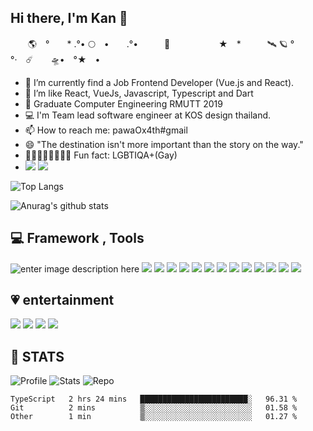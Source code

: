 ## Hi there, I'm Kan 👋

　　🌎　°　　* .°• 🌕　•　　.°•　　　🚀 　　
　　　★　*　　　🛰 🪐 °　　　　　°·　☄️　　🛸•　°★　•

- 🔭 I’m currently find a Job Frontend Developer (Vue.js and React).
- 🌱 I’m like React, VueJs, Javascript, Typescript and Dart 
- 💬 Graduate Computer Engineering RMUTT 2019
- 💻 I'm Team lead software engineer at KOS design thailand.
- 📫 How to reach me: pawaOx4th#gmail
- 😄 "The destination isn't more important than the story on the way."
- 🏳️‍🌈🏳️‍🌈🏳️‍🌈🏳️‍🌈 Fun fact: LGBTIQA+(Gay)
- ![](https://img.shields.io/badge/Apple-MacBook_Pro_2019-999999?style=flat-square&logo=apple&logoColor=white)
<a href="https://github.com/PawaOx4th"><img src="https://img.shields.io/badge/PawaOx4th-181717?style=flat&logo=github&logoColor=ffffff"></a>


![Top Langs](https://github-readme-stats.vercel.app/api/top-langs/?username=PawaOx4th&layout=compact)

![Anurag's github stats](https://github-readme-stats.vercel.app/api?username=PawaOx4th&show_icons=true&theme=Include)




##  💻 Framework , Tools

![enter image description here](https://img.shields.io/badge/Vue-3.0.0-000000?style=flat-square&logo=vue.js&logoColor=ffffff&labelColor=47A248) ![](https://img.shields.io/badge/nuxt-2.5.0-00C58E?style=flat&logo=nuxt.js&labelColor=000000) ![](https://img.shields.io/badge/Javascript-F7DF1E?style=flat&logo=JavaScript&labelColor=000000) ![](https://img.shields.io/badge/-ReactJs-61DAFB?logo=react&logoColor=white&style=flat) ![](https://img.shields.io/badge/-NEXT.JS-61DAFB?logo=Next.js&logoColor=white&style=for-the-badge&&color=black) ![](https://img.shields.io/badge/TypeScript-007ACC?logo=typescript&logoColor=white&style=flat-square)
![](https://img.shields.io/badge/Sass-CC6699?style=flat-square&logo=sass&logoColor=white)
![](https://img.shields.io/badge/Dart-0175C2?style=flat-square&logo=dart&logoColor=white)
![](https://img.shields.io/badge/Tailwind_CSS-38B2AC?style=flat-square&logo=tailwind-css&logoColor=white)
![](https://img.shields.io/badge/styled--components-DB7093?style=flat-square&logo=styled-components&logoColor=white)
![](https://img.shields.io/badge/Flutter-02569B?style=flat-squar&logo=flutter&logoColor=white)
![](https://img.shields.io/badge/MongoDB-4EA94B?style=flat-square&logo=mongodb&logoColor=white)
![](https://img.shields.io/badge/Netlify-00C7B7?style=flat-square&logo=netlify&logoColor=white)
![](https://img.shields.io/badge/Digital%20ocean-white?logo=DigitalOcean&logoColor=#0081FF&style=flat-square)

##  💗 entertainment
![](https://img.shields.io/badge/Spotify-1ED760?&style=for-the-badge&logo=spotify&logoColor=white&link=https://open.spotify.com/user/21aue6mmncujyv6itt6jji5ra?si=2e4a428d3b9141fd)
![](https://img.shields.io/badge/YouTube-FF0000?style=for-the-badge&logo=youtube&logoColor=white)
![](https://img.shields.io/badge/NETFLIX-E50914?style=for-the-badge&logo=Netflix&logoColor=white)
![](https://img.shields.io/badge/Apple%20TV-black?style=for-the-badge&logo=Apple-TV&logoColor=white)


## 📝 STATS
![Profile](https://github-profile-summary-cards.vercel.app/api/cards/profile-details?username=PawaOx4th&theme=monokai)
![Stats](https://github-profile-summary-cards.vercel.app/api/cards/stats?username=PawaOx4th&theme=monokai)
![Repo](https://github-profile-summary-cards.vercel.app/api/cards/repos-per-language?username=PawaOx4th&theme=monokai)


<!--START_SECTION:waka-->

```text
TypeScript   2 hrs 24 mins   ████████████████████████░   96.31 %
Git          2 mins          ▒░░░░░░░░░░░░░░░░░░░░░░░░   01.58 %
Other        1 min           ▒░░░░░░░░░░░░░░░░░░░░░░░░   01.27 %
```

<!--END_SECTION:waka-->
